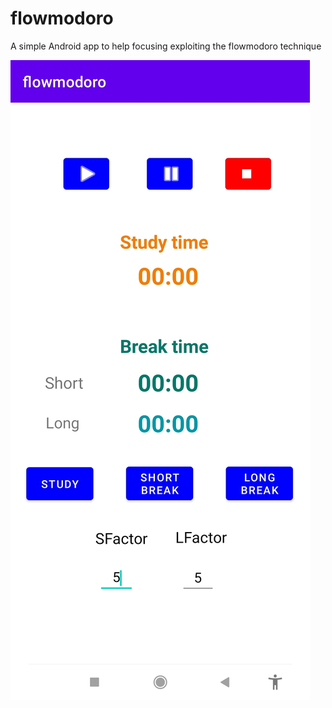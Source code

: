 # flowmodoro
A simple Android app to help focusing exploiting the flowmodoro technique

![Screenshot](resources/flowmodoro_screenshot.jpg)

